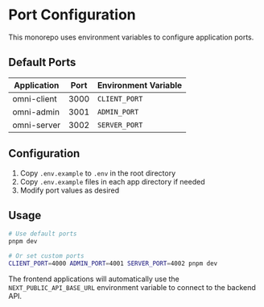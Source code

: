 # Port Configuration

This monorepo uses environment variables to configure application ports.

## Default Ports

| Application | Port | Environment Variable |
|-------------|------|---------------------|
| omni-client | 3000 | `CLIENT_PORT` |
| omni-admin  | 3001 | `ADMIN_PORT` |
| omni-server | 3002 | `SERVER_PORT` |

## Configuration

1. Copy `.env.example` to `.env` in the root directory
2. Copy `.env.example` files in each app directory if needed
3. Modify port values as desired

## Usage

```bash
# Use default ports
pnpm dev

# Or set custom ports
CLIENT_PORT=4000 ADMIN_PORT=4001 SERVER_PORT=4002 pnpm dev
```

The frontend applications will automatically use the `NEXT_PUBLIC_API_BASE_URL` environment variable to connect to the backend API.